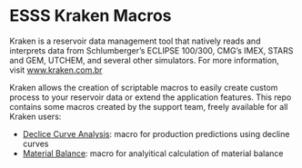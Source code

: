 # ESSS Kraken Macros

Kraken is a reservoir data management tool that natively reads and interprets data from Schlumberger’s ECLIPSE 100/300, 
CMG’s IMEX, STARS and GEM, UTCHEM, and several other simulators. For more information, visit www.kraken.com.br

Kraken allows the creation of scriptable macros to easily create custom process to your reservoir data or extend 
the application features. This repo contains some macros created by the support team, freely available for all Kraken 
users:

 - [Declice Curve Analysis](src/macros/dca): macro for production predictions using decline curves 
 - [Material Balance](src/macros/mbal): macro for analyitical calculation of material balance